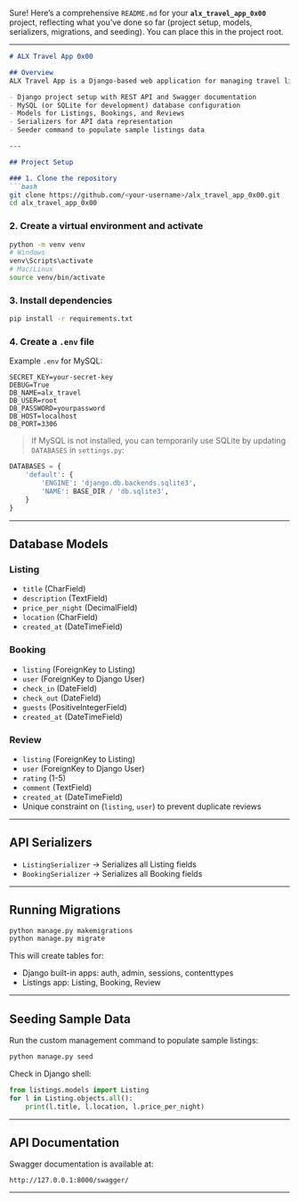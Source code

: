 Sure! Here’s a comprehensive `README.md` for your **`alx_travel_app_0x00`** project, reflecting what you’ve done so far (project setup, models, serializers, migrations, and seeding). You can place this in the project root.

---

````markdown
# ALX Travel App 0x00

## Overview
ALX Travel App is a Django-based web application for managing travel listings, bookings, and reviews. This iteration focuses on:

- Django project setup with REST API and Swagger documentation
- MySQL (or SQLite for development) database configuration
- Models for Listings, Bookings, and Reviews
- Serializers for API data representation
- Seeder command to populate sample listings data

---

## Project Setup

### 1. Clone the repository
```bash
git clone https://github.com/<your-username>/alx_travel_app_0x00.git
cd alx_travel_app_0x00
````

### 2. Create a virtual environment and activate

```bash
python -m venv venv
# Windows
venv\Scripts\activate
# Mac/Linux
source venv/bin/activate
```

### 3. Install dependencies

```bash
pip install -r requirements.txt
```

### 4. Create a `.env` file

Example `.env` for MySQL:

```
SECRET_KEY=your-secret-key
DEBUG=True
DB_NAME=alx_travel
DB_USER=root
DB_PASSWORD=yourpassword
DB_HOST=localhost
DB_PORT=3306
```

> If MySQL is not installed, you can temporarily use SQLite by updating `DATABASES` in `settings.py`:

```python
DATABASES = {
    'default': {
        'ENGINE': 'django.db.backends.sqlite3',
        'NAME': BASE_DIR / 'db.sqlite3',
    }
}
```

---

## Database Models

### Listing

* `title` (CharField)
* `description` (TextField)
* `price_per_night` (DecimalField)
* `location` (CharField)
* `created_at` (DateTimeField)

### Booking

* `listing` (ForeignKey to Listing)
* `user` (ForeignKey to Django User)
* `check_in` (DateField)
* `check_out` (DateField)
* `guests` (PositiveIntegerField)
* `created_at` (DateTimeField)

### Review

* `listing` (ForeignKey to Listing)
* `user` (ForeignKey to Django User)
* `rating` (1-5)
* `comment` (TextField)
* `created_at` (DateTimeField)
* Unique constraint on (`listing`, `user`) to prevent duplicate reviews

---

## API Serializers

* `ListingSerializer` → Serializes all Listing fields
* `BookingSerializer` → Serializes all Booking fields

---

## Running Migrations

```bash
python manage.py makemigrations
python manage.py migrate
```

This will create tables for:

* Django built-in apps: auth, admin, sessions, contenttypes
* Listings app: Listing, Booking, Review

---

## Seeding Sample Data

Run the custom management command to populate sample listings:

```bash
python manage.py seed
```

Check in Django shell:

```python
from listings.models import Listing
for l in Listing.objects.all():
    print(l.title, l.location, l.price_per_night)
```

---

## API Documentation

Swagger documentation is available at:

```
http://127.0.0.1:8000/swagger/
```

---

